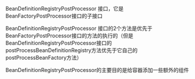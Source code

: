 BeanDefinitionRegistryPostProcessor 接口，它是
BeanFactoryPostProcessor接口的子接口


BeanDefinitionRegistryPostProcessor 接口的2个方法是优先于BeanFactoryPostProcessor接口的方法的执行的（但是BeanDefinitionRegistryPostProcessor接口的postProcessBeanDefinitionRegistry方法优先于它自己的postProcessBeanFactory方法）

BeanDefinitionRegistryPostProcessor的主要目的是给容器添加一些额外的组件
